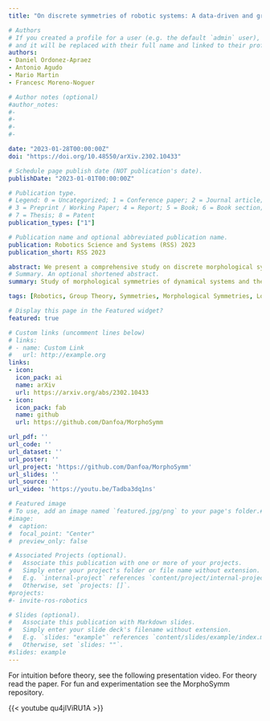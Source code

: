 ```yaml
---
title: "On discrete symmetries of robotic systems: A data-driven and group-theoretic analysis"

# Authors
# If you created a profile for a user (e.g. the default `admin` user), write the username (folder name) here
# and it will be replaced with their full name and linked to their profile.
authors:
- Daniel Ordonez-Apraez
- Antonio Agudo
- Mario Martin
- Francesc Moreno-Noguer

# Author notes (optional)
#author_notes:
#-
#-
#-
#-

date: "2023-01-28T00:00:00Z"
doi: "https://doi.org/10.48550/arXiv.2302.10433"

# Schedule page publish date (NOT publication's date).
publishDate: "2023-01-01T00:00:00Z"

# Publication type.
# Legend: 0 = Uncategorized; 1 = Conference paper; 2 = Journal article;
# 3 = Preprint / Working Paper; 4 = Report; 5 = Book; 6 = Book section;
# 7 = Thesis; 8 = Patent
publication_types: ["1"]

# Publication name and optional abbreviated publication name.
publication: Robotics Science and Systems (RSS) 2023
publication_short: RSS 2023

abstract: We present a comprehensive study on discrete morphological symmetries of dynamical systems, which are commonly observed in biological and artificial locomoting systems, such as legged, swimming, and flying animals/robots/virtual characters. These symmetries arise from the presence of one or more planes/axis of symmetry in the system's morphology, resulting in harmonious duplication and distribution of body parts. Significantly, we characterize how morphological symmetries extend to symmetries in the system's dynamics, optimal control policies, and in all proprioceptive and exteroceptive measurements related to the system's dynamics evolution. In the context of data-driven methods, symmetry represents an inductive bias that justifies the use of data augmentation or symmetric function approximators. To tackle this, we present a theoretical and practical framework for identifying the system's morphological symmetry group $\G$ and characterizing the symmetries in proprioceptive and exteroceptive data measurements. We then exploit these symmetries using data augmentation and $\G$-equivariant neural networks. Our experiments on both synthetic and real-world applications provide empirical evidence of the advantageous outcomes resulting from the exploitation of these symmetries, including improved sample efficiency, enhanced generalization, and reduction of trainable parameters.
# Summary. An optional shortened abstract.
summary: Study of morphological symmetries of dynamical systems and their implications for learning algorithms.

tags: [Robotics, Group Theory, Symmetries, Morphological Symmetries, Locomotion]

# Display this page in the Featured widget?
featured: true

# Custom links (uncomment lines below)
# links:
# - name: Custom Link
#   url: http://example.org
links:
- icon:
  icon_pack: ai
  name: arXiv
  url: https://arxiv.org/abs/2302.10433
- icon:
  icon_pack: fab
  name: github
  url: https://github.com/Danfoa/MorphoSymm

url_pdf: ''
url_code: ''
url_dataset: ''
url_poster: ''
url_project: 'https://github.com/Danfoa/MorphoSymm'
url_slides: ''
url_source: ''
url_video: 'https://youtu.be/Tadba3dq1ns'

# Featured image
# To use, add an image named `featured.jpg/png` to your page's folder.#
#image:
#  caption:
#  focal_point: "Center"
#  preview_only: false

# Associated Projects (optional).
#   Associate this publication with one or more of your projects.
#   Simply enter your project's folder or file name without extension.
#   E.g. `internal-project` references `content/project/internal-project/index.md`.
#   Otherwise, set `projects: []`.
#projects:
#- invite-ros-robotics

# Slides (optional).
#   Associate this publication with Markdown slides.
#   Simply enter your slide deck's filename without extension.
#   E.g. `slides: "example"` references `content/slides/example/index.md`.
#   Otherwise, set `slides: ""`.
#slides: example
---
```

For intuition before theory, see the following presentation video. For theory read the paper. For fun and experimentation see the MorphoSymm repository.

{{< youtube qu4jIViRU1A >}}
